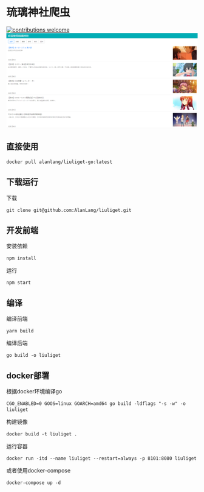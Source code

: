 # 琉璃神社爬虫
[![contributions welcome](https://img.shields.io/badge/contributions-welcome-brightgreen.svg?style=flat)](https://github.com/dwyl/esta/issues)
![](./screenshot/demo.png)

## 直接使用
```
docker pull alanlang/liuliget-go:latest
```

## 下载运行
下载
```
git clone git@github.com:AlanLang/liuliget.git
```
## 开发前端

安装依赖
```
npm install
```

运行
```
npm start
```

## 编译
编译前端
```
yarn build
```

编译后端
```
go build -o liuliget
```
## docker部署
根据docker环境编译go
```
CGO_ENABLED=0 GOOS=linux GOARCH=amd64 go build -ldflags "-s -w" -o liuliget
```
构建镜像
```
docker build -t liuliget .
```
运行容器
```
docker run -itd --name liuliget --restart=always -p 8101:8080 liuliget
```

或者使用docker-compose
```
docker-compose up -d

